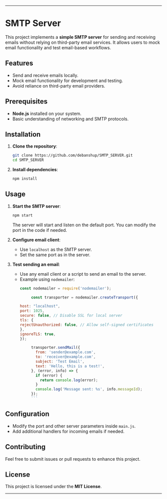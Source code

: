 
---

# SMTP Server

This project implements a **simple SMTP server** for sending and receiving emails without relying on third-party email services. It allows users to mock email functionality and test email-based workflows.

## Features

- Send and receive emails locally.
- Mock email functionality for development and testing.
- Avoid reliance on third-party email providers.

## Prerequisites

- **Node.js** installed on your system.
- Basic understanding of networking and SMTP protocols.

## Installation

1. **Clone the repository**:

   ```bash
   git clone https://github.com/debanshup/SMTP_SERVER.git
   cd SMTP_SERVER
   ```

2. **Install dependencies**:
   ```bash
   npm install
   ```

## Usage

1.  **Start the SMTP server**:

    ```bash
    npm start
    ```

    The server will start and listen on the default port. You can modify the port in the code if needed.

2.  **Configure email client**:

    - Use `localhost` as the SMTP server.
    - Set the same port as in the server.

3.  **Test sending an email**:

    - Use any email client or a script to send an email to the server.
    - Example using `nodemailer`:
      ```javascript
      const nodemailer = require('nodemailer');

           const transporter = nodemailer.createTransport({

      host: "localhost",
      port: 1025,
      secure: false, // Disable SSL for local server
      tls: {
      rejectUnauthorized: false, // Allow self-signed certificates
      },
      ignoreTLS: true,
      });

           transporter.sendMail({
             from: 'sender@example.com',
             to: 'receiver@example.com',
             subject: 'Test Email',
             text: 'Hello, this is a test!',
           }, (error, info) => {
             if (error) {
               return console.log(error);
             }
             console.log('Message sent: %s', info.messageId);
           });
           ```

## Configuration

- Modify the port and other server parameters inside `main.js`.
- Add additional handlers for incoming emails if needed.

## Contributing

Feel free to submit issues or pull requests to enhance this project.

## License

This project is licensed under the **MIT License**.

---
